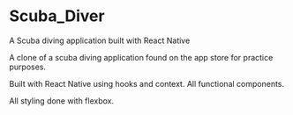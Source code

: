# Scuba_Diver
A Scuba diving application built with React Native

A clone of a scuba diving application found on the app store for practice purposes.

Built with React Native using hooks and context. All functional components. 

All styling done with flexbox.
